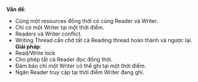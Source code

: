 **Vấn đề**: 
- Cùng một resources đồng thời có cùng Reader và Writer.
- Chỉ có một Writer tại một thời điểm.
- Readers và Writer conflict.
- Writing Thread cần chờ tất cả Reading thread hoàn thành và ngược lại.
**Giải pháp**:
- Read/Write lock
- Cho phép tất cả Reader đọc đồng thời.
- Đảm bảo chỉ một Writer có thể ghi tại một thời điểm.
- Ngăn Reader truy cập tại thời điểm Writer đang ghi.
## 